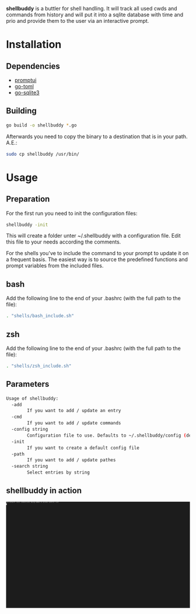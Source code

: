 **shellbuddy** is a buttler for shell handling. It will track all used cwds and commands from history and will
put it into a sqlite database with time and prio and provide them to the user via an interactive prompt.

# Installation
## Dependencies
* [promptui]
* [go-toml]
* [go-sqlite3]

[promptui]: https://github.com/manifoldco/promptui
[go-toml]: https://github.com/pelletier/go-toml
[go-sqlite3]: https://github.com/mattn/go-sqlite3

## Building

```sh
go build -o shellbuddy *.go
```

Afterwards you need to copy the binary to a destination that is in your path. A.E.:
```sh
sudo cp shellbuddy /usr/bin/
```

# Usage
## Preparation

For the first run you need to init the configuration files:
```sh
shellbuddy -init
```
This will create a folder unter ~/.shellbuddy with a configuration file.
Edit this file to your needs according the comments.

For the shells you've to include the command to your prompt to update it on a frequent basis.
The easiest way is to source the predefined functions and prompt variables from the included files.

## bash

Add the following line to the end of your .bashrc (with the full path to the file):
```sh
. "shells/bash_include.sh"
```

## zsh

Add the following line to the end of your .bashrc (with the full path to the file):
```sh
. "shells/zsh_include.sh"
```

## Parameters

```sh
Usage of shellbuddy:
  -add
        If you want to add / update an entry
  -cmd
        If you want to add / update commands
  -config string
        Configuration file to use. Defaults to ~/.shellbuddy/config (default "/home/mfulz/.shellbuddy/config")
  -init
        If you want to create a default config file
  -path
        If you want to add / update pathes
  -search string
        Select entries by string
```

## shellbuddy in action

<img src="./shellbuddy.svg">
